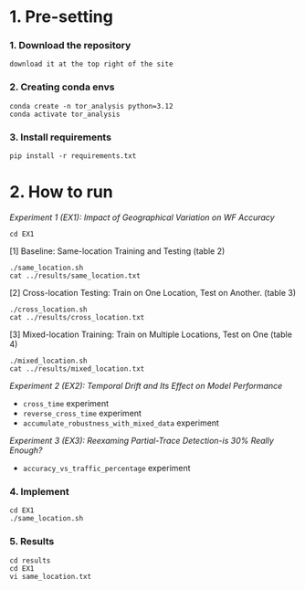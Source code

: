 # 1. Pre-setting
### 1. Download the repository

```{shell}
download it at the top right of the site
```

### 2. Creating conda envs

```{shell}
conda create -n tor_analysis python=3.12
conda activate tor_analysis
```

### 3. Install requirements 

```{shell}
pip install -r requirements.txt
```

# 2. How to run

*Experiment 1 (EX1): Impact of Geographical Variation on WF Accuracy*
```{shell}
cd EX1
```
[1] Baseline: Same-location Training and Testing (table 2)
```{shell}
./same_location.sh
cat ../results/same_location.txt
```
[2] Cross-location Testing: Train on One Location, Test on Another. (table 3)
```{shell}
./cross_location.sh
cat ../results/cross_location.txt
```
[3] Mixed-location Training: Train on Multiple Locations, Test on One (table 4)
```{shell}
./mixed_location.sh
cat ../results/mixed_location.txt
```

*Experiment 2 (EX2): Temporal Drift and Its Effect on Model Performance* 
* `cross_time` experiment
* `reverse_cross_time` experiment
* `accumulate_robustness_with_mixed_data` experiment

*Experiment 3 (EX3): Reexaming Partial-Trace Detection-is 30\% Really Enough?*
* `accuracy_vs_traffic_percentage` experiment


### 4. Implement 
```{shell}
cd EX1
./same_location.sh
```

### 5. Results 
```{shell}
cd results
cd EX1
vi same_location.txt
```
